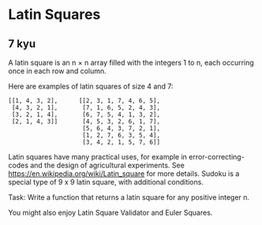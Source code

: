 # Latin Squares
## 7 kyu

A latin square is an n × n array filled with the integers 1 to n, each occurring once in each row and column.

Here are examples of latin squares of size 4 and 7:
```
[[1, 4, 3, 2],      [[2, 3, 1, 7, 4, 6, 5],
 [4, 3, 2, 1],       [7, 1, 6, 5, 2, 4, 3],
 [3, 2, 1, 4],       [6, 7, 5, 4, 1, 3, 2],
 [2, 1, 4, 3]]       [4, 5, 3, 2, 6, 1, 7],
                     [5, 6, 4, 3, 7, 2, 1],
                     [1, 2, 7, 6, 3, 5, 4],
                     [3, 4, 2, 1, 5, 7, 6]]
```
Latin squares have many practical uses, for example in error-correcting-codes and the design of agricultural experiments. See https://en.wikipedia.org/wiki/Latin_square for more details. Sudoku is a special type of 9 x 9 latin square, with additional conditions.

Task: Write a function that returns a latin square for any positive integer n.

You might also enjoy Latin Square Validator and Euler Squares.
